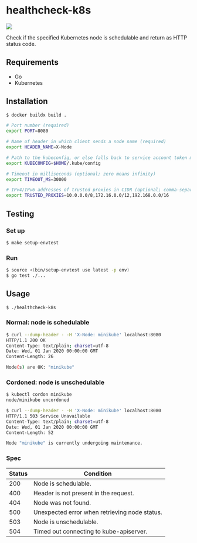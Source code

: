 healthcheck-k8s
===============

[![][workflow-badge]][workflow-link]

Check if the specified Kubernetes node is schedulable and return as HTTP status
code.

## Requirements

- Go
- Kubernetes

## Installation

```sh
$ docker buildx build .
```

```sh
# Port number (required)
export PORT=8080

# Name of header in which client sends a node name (required)
export HEADER_NAME=X-Node

# Path to the kubeconfig, or else falls back to service account token mounted inside the Pod (optional)
export KUBECONFIG=$HOME/.kube/config

# Timeout in milliseconds (optional; zero means infinity)
export TIMEOUT_MS=30000

# IPv4/IPv6 addresses of trusted proxies in CIDR (optional; comma-separated)
export TRUSTED_PROXIES=10.0.0.0/8,172.16.0.0/12,192.168.0.0/16
```

## Testing

### Set up

```sh
$ make setup-envtest
```

### Run

```sh
$ source <(bin/setup-envtest use latest -p env)
$ go test ./...
```

## Usage

```sh
$ ./healthcheck-k8s
```

### Normal: node is schedulable

```sh
$ curl --dump-header - -H 'X-Node: minikube' localhost:8080
HTTP/1.1 200 OK
Content-Type: text/plain; charset=utf-8
Date: Wed, 01 Jan 2020 00:00:00 GMT
Content-Length: 26

Node(s) are OK: "minikube"
```

### Cordoned: node is unschedulable

```sh
$ kubectl cordon minikube
node/minikube uncordoned

$ curl --dump-header - -H 'X-Node: minikube' localhost:8080
HTTP/1.1 503 Service Unavailable
Content-Type: text/plain; charset=utf-8
Date: Wed, 01 Jan 2020 00:00:00 GMT
Content-Length: 52

Node "minikube" is currently undergoing maintenance.
```

### Spec

| Status | Condition                                     |
|--------|-----------------------------------------------|
| 200    | Node is schedulable.                          |
| 400    | Header is not present in the request.         |
| 404    | Node was not found.                           |
| 500    | Unexpected error when retrieving node status. |
| 503    | Node is unschedulable.                        |
| 504    | Timed out connecting to kube-apiserver.       |

[workflow-link]:    https://github.com/chitoku-k/healthcheck-k8s/actions?query=branch:master
[workflow-badge]:   https://img.shields.io/github/actions/workflow/status/chitoku-k/healthcheck-k8s/ci.yml?branch=master&style=flat-square
